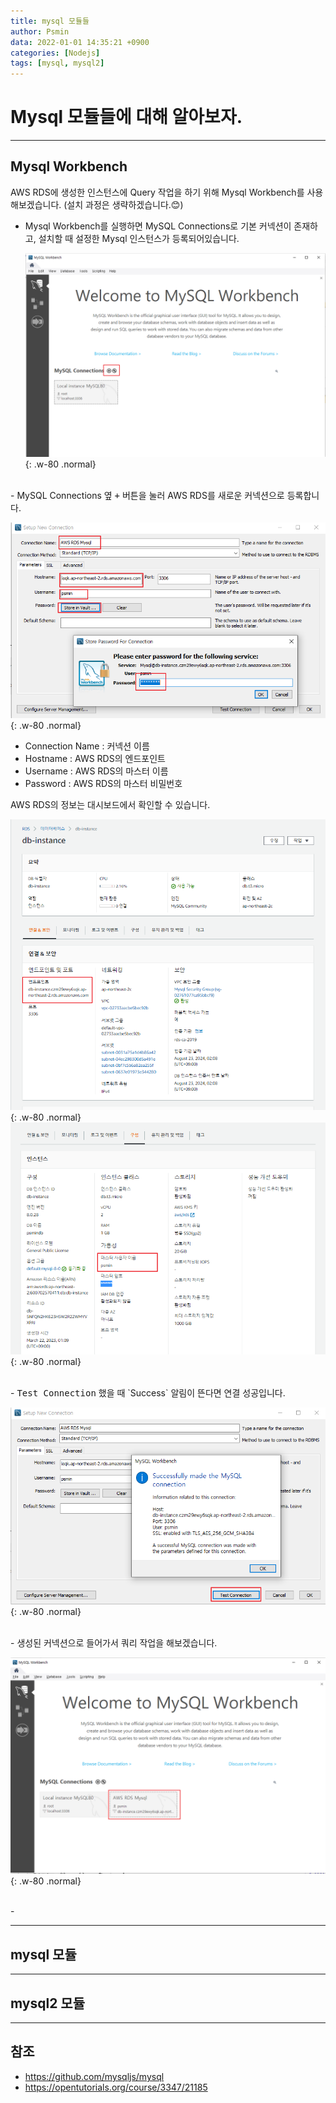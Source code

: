 ```yaml
---
title: mysql 모듈들
author: Psmin
data: 2022-01-01 14:35:21 +0900
categories: [Nodejs]
tags: [mysql, mysql2]
---
```


# Mysql 모듈들에 대해 알아보자.

---

## Mysql Workbench

AWS RDS에 생성한 인스턴스에 Query 작업을 하기 위해 Mysql Workbench를 사용해보겠습니다.
(설치 과정은 생략하겠습니다.😊)

- Mysql Workbench를 실행하면 MySQL Connections로 기본 커넥션이 존재하고, 설치할 때 설정한 Mysql 인스턴스가 등록되어있습니다.

  ![mysql-workbench-01](/assets/img/mysql-workbench-01.png){: .w-80 .normal}

<br/>
- MySQL Connections 옆 <kbd>+</kbd> 버튼을 눌러 AWS RDS를 새로운 커넥션으로 등록합니다.

![mysql-workbench-02](/assets/img/mysql-workbench-02.png){: .w-80 .normal}

- Connection Name : 커넥션 이름
- Hostname : AWS RDS의 엔드포인트
- Username : AWS RDS의 마스터 이름
- Password : AWS RDS의 마스터 비밀번호

AWS RDS의 정보는 대시보드에서 확인할 수 있습니다.

![aws-rds-endpoint](/assets/img/aws-rds-endpoint.png){: .w-80 .normal}
</br>
![aws-rds-username](/assets/img/aws-rds-username.png){: .w-80 .normal}

<br/>
- <kbd>Test Connection</kbd> 했을 때 `Success` 알림이 뜬다면 연결 성공입니다.

![mysql-workbench-03](/assets/img/mysql-workbench-03.png){: .w-80 .normal}

<br/>
- 생성된 커넥션으로 들어가서 쿼리 작업을 해보겠습니다.

![mysql-workbench-04](/assets/img/mysql-workbench-04.png){: .w-80 .normal}

<br/>
-

---

## mysql 모듈

---

## mysql2 모듈

---

## 참조

- <https://github.com/mysqljs/mysql>
- <https://opentutorials.org/course/3347/21185>
